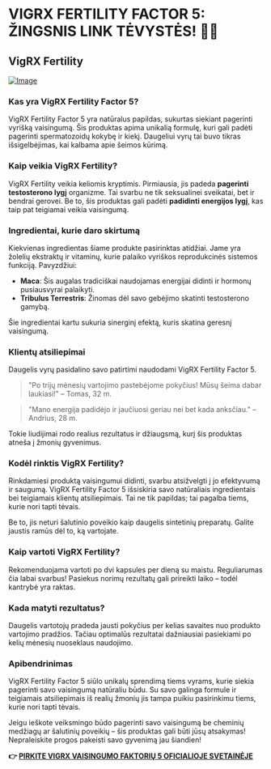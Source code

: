 # VIGRX FERTILITY FACTOR 5: ŽINGSNIS LINK TĖVYSTĖS! 👶💖

## VigRX Fertility

[![Image](https://www2.sellhealth.com/139/fertility-factor-5-15-1.jpg)](https://gchaffi.com/zAatgKiN)

### Kas yra VigRX Fertility Factor 5?

VigRX Fertility Factor 5 yra natūralus papildas, sukurtas siekiant pagerinti vyrišką vaisingumą. Šis produktas apima unikalią formulę, kuri gali padėti pagerinti spermatozoidų kokybę ir kiekį. Daugeliui vyrų tai buvo tikras išsigelbėjimas, kai kalbama apie šeimos kūrimą.

### Kaip veikia VigRX Fertility?

VigRX Fertility veikia keliomis kryptimis. Pirmiausia, jis padeda **pagerinti testosterono lygį** organizme. Tai svarbu ne tik seksualinei sveikatai, bet ir bendrai gerovei. Be to, šis produktas gali padėti **padidinti energijos lygį**, kas taip pat teigiamai veikia vaisingumą.

### Ingredientai, kurie daro skirtumą

Kiekvienas ingredientas šiame produkte pasirinktas atidžiai. Jame yra žolelių ekstraktų ir vitaminų, kurie palaiko vyriškos reprodukcinės sistemos funkciją. Pavyzdžiui:

- **Maca**: Šis augalas tradiciškai naudojamas energijai didinti ir hormonų pusiausvyrai palaikyti.
- **Tribulus Terrestris**: Žinomas dėl savo gebėjimo skatinti testosterono gamybą.
  
Šie ingredientai kartu sukuria sinerginį efektą, kuris skatina geresnį vaisingumą.

### Klientų atsiliepimai

Daugelis vyrų pasidalino savo patirtimi naudodami VigRX Fertility Factor 5. 

> "Po trijų mėnesių vartojimo pastebėjome pokyčius! Mūsų šeima dabar laukiasi!" – Tomas, 32 m.

> "Mano energija padidėjo ir jaučiuosi geriau nei bet kada anksčiau." – Andrius, 28 m.

Tokie liudijimai rodo realius rezultatus ir džiaugsmą, kurį šis produktas atneša į žmonių gyvenimus.

### Kodėl rinktis VigRX Fertility?

Rinkdamiesi produktą vaisingumui didinti, svarbu atsižvelgti į jo efektyvumą ir saugumą. VigRX Fertility Factor 5 išsiskiria savo natūraliais ingredientais bei teigiamais klientų atsiliepimais. Tai ne tik papildas; tai pagalba tiems, kurie nori tapti tėvais.

Be to, jis neturi šalutinio poveikio kaip daugelis sintetinių preparatų. Galite jaustis ramūs dėl to, ką vartojate.

### Kaip vartoti VigRX Fertility?

Rekomenduojama vartoti po dvi kapsules per dieną su maistu. Reguliarumas čia labai svarbus! Pasiekus norimų rezultatų gali prireikti laiko – todėl kantrybė yra raktas.

### Kada matyti rezultatus?

Daugelis vartotojų pradeda jausti pokyčius per kelias savaites nuo produkto vartojimo pradžios. Tačiau optimalūs rezultatai dažniausiai pasiekiami po kelių mėnesių nuoseklaus naudojimo.

### Apibendrinimas

VigRX Fertility Factor 5 siūlo unikalų sprendimą tiems vyrams, kurie siekia pagerinti savo vaisingumą natūraliu būdu. Su savo galinga formule ir teigiamais atsiliepimais iš realių žmonių jis tampa puikiu pasirinkimu tiems, kurie nori tapti tėvais.

Jeigu ieškote veiksmingo būdo pagerinti savo vaisingumą be cheminių medžiagų ar šalutinių poveikių – šis produktas gali būti jūsų atsakymas! Nepraleiskite progos pakeisti savo gyvenimą jau šiandien!



**👉 [PIRKITE VIGRX VAISINGUMO FAKTORIŲ 5 OFICIALIOJE SVETAINĖJE](https://gchaffi.com/zAatgKiN)**